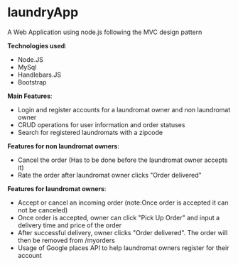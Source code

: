 # laundryApp
 
 A Web Application using node.js following the MVC design pattern


**Technologies used**:


* Node.JS
* MySql
* Handlebars.JS
* Bootstrap


**Main Features**:
* Login and register accounts for a laundromat owner and non laundromat owner
* CRUD operations for user information and order statuses
* Search for registered laundromats with a zipcode



**Features for non laundromat owners**:
* Cancel the order (Has to be done before the laundromat owner accepts it)
* Rate the order after laundromat owner clicks "Order delivered"


**Features for laundromat owners**:
* Accept or cancel an incoming order  (note:Once order is accepted it can not be canceled)
* Once order is accepted, owner can click "Pick Up Order" and input a delivery time and price of the order
* After successful delivery, owner clicks "Order delivered". The order will then be removed from /myorders
* Usage of Google places API to help laundromat owners register for their account
